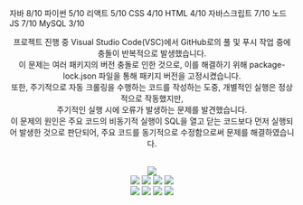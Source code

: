 자바	8/10
파이썬	5/10
리액트	5/10
CSS	4/10
HTML	4/10
자바스크립트	7/10
노드JS	7/10
MySQL	3/10
<div align=center>
  
프로젝트 진행 중 Visual Studio Code(VSC)에서 GitHub로의 풀 및 푸시 작업 중에 충돌이 반복적으로 발생했습니다. <br>
이 문제는 여러 패키지의 버전 충돌로 인한 것으로, 이를 해결하기 위해 package-lock.json 파일을 통해 패키지 버전을 고정시켰습니다. <br>
또한, 주기적으로 자동 크롤링을 수행하는 코드를 작성하는 도중, 개별적인 실행은 정상적으로 작동했지만,<br> 주기적인 실행 시에 오류가 발생하는 문제를 발견했습니다.<br>
이 문제의 원인은 주요 코드의 비동기적 실행이 SQL을 열고 닫는 코드보다 먼저 실행되어 발생한 것으로 판단되어, 주요 코드를 동기적으로 수정함으로써 문제를 해결하였습니다.<br>
</div>
<div align=center> 
<br>
  <img src="https://github.com/leegyunho/-/assets/157352593/2d5d3ca9-d35e-405a-8045-60a49eac3d88"> 
<br>
  
<img src="https://img.shields.io/badge/html5-E34F26?style=for-the-badge&logo=html5&logoColor=white"> 
<img src="https://img.shields.io/badge/css-1572B6?style=for-the-badge&logo=css3&logoColor=white"> 
<img src="https://img.shields.io/badge/javascript-F7DF1E?style=for-the-badge&logo=javascript&logoColor=black"> 
<img src="https://img.shields.io/badge/mysql-4479A1?style=for-the-badge&logo=mysql&logoColor=white"> 

<br>

<img src="https://img.shields.io/badge/react-61DAFB?style=for-the-badge&logo=react&logoColor=black"> 
<img src="https://img.shields.io/badge/node.js-339933?style=for-the-badge&logo=Node.js&logoColor=white">
<img src="https://img.shields.io/badge/express-000000?style=for-the-badge&logo=express&logoColor=white"> 
<img src="https://img.shields.io/badge/github-181717?style=for-the-badge&logo=github&logoColor=white">


